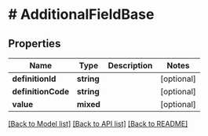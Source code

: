 # # AdditionalFieldBase

## Properties

Name | Type | Description | Notes
------------ | ------------- | ------------- | -------------
**definitionId** | **string** |  | [optional]
**definitionCode** | **string** |  | [optional]
**value** | **mixed** |  | [optional]

[[Back to Model list]](../../README.md#models) [[Back to API list]](../../README.md#endpoints) [[Back to README]](../../README.md)
